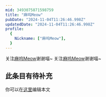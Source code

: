 ```yaml
---
mid: 3493075871598759
title: "麻呜Meow"
pubDate: "2024-11-04T11:26:46.998Z"
updatedDate: "2024-11-04T11:26:46.998Z"
profile:
  {
    Nickname: ["麻呜Meow"],
  }
---
```


关注[麻呜Meow](https://space.bilibili.com/3493075871598759)谢谢喵~ 关注[麻呜Meow](https://space.bilibili.com/3493075871598759)谢谢喵~

## 此条目有待补充
你可以在[这里](https://github.com/Yuhanawa/VTuber.ICU-Content/edit/master/v/麻呜Meow/index.md)编辑本文
